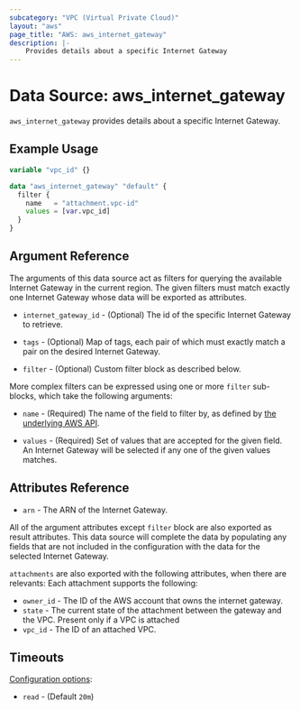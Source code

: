 ```yaml
---
subcategory: "VPC (Virtual Private Cloud)"
layout: "aws"
page_title: "AWS: aws_internet_gateway"
description: |-
    Provides details about a specific Internet Gateway
---
```


# Data Source: aws_internet_gateway

`aws_internet_gateway` provides details about a specific Internet Gateway.

## Example Usage

```terraform
variable "vpc_id" {}

data "aws_internet_gateway" "default" {
  filter {
    name   = "attachment.vpc-id"
    values = [var.vpc_id]
  }
}
```

## Argument Reference

The arguments of this data source act as filters for querying the available
Internet Gateway in the current region. The given filters must match exactly one
Internet Gateway whose data will be exported as attributes.

* `internet_gateway_id` - (Optional) The id of the specific Internet Gateway to retrieve.

* `tags` - (Optional) Map of tags, each pair of which must exactly match
  a pair on the desired Internet Gateway.

* `filter` - (Optional) Custom filter block as described below.

More complex filters can be expressed using one or more `filter` sub-blocks,
which take the following arguments:

* `name` - (Required) The name of the field to filter by, as defined by
  [the underlying AWS API](https://docs.aws.amazon.com/AWSEC2/latest/APIReference/API_DescribeInternetGateways.html).

* `values` - (Required) Set of values that are accepted for the given field.
  An Internet Gateway will be selected if any one of the given values matches.

## Attributes Reference

* `arn` - The ARN of the Internet Gateway.

All of the argument attributes except `filter` block are also exported as
result attributes. This data source will complete the data by populating
any fields that are not included in the configuration with the data for
the selected Internet Gateway.

`attachments` are also exported with the following attributes, when there are relevants:
Each attachment supports the following:

* `owner_id` - The ID of the AWS account that owns the internet gateway.
* `state` - The current state of the attachment between the gateway and the VPC. Present only if a VPC is attached
* `vpc_id` - The ID of an attached VPC.

## Timeouts

[Configuration options](https://www.terraform.io/docs/configuration/blocks/resources/syntax.html#operation-timeouts):

- `read` - (Default `20m`)
